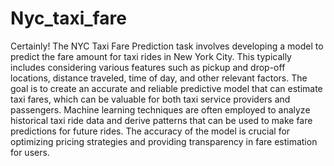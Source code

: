 # Nyc_taxi_fare


Certainly! The NYC Taxi Fare Prediction task involves developing a model to predict the fare amount for taxi rides in New York City. This typically includes considering various features such as pickup and drop-off locations, distance traveled, time of day, and other relevant factors. The goal is to create an accurate and reliable predictive model that can estimate taxi fares, which can be valuable for both taxi service providers and passengers. Machine learning techniques are often employed to analyze historical taxi ride data and derive patterns that can be used to make fare predictions for future rides. The accuracy of the model is crucial for optimizing pricing strategies and providing transparency in fare estimation for users.
